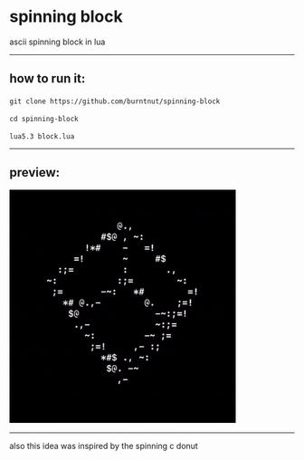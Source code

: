 # spinning block
ascii spinning block in lua

------------------

## how to run it:
`git clone https://github.com/burntnut/spinning-block`

`cd spinning-block`

`lua5.3 block.lua`

------------------
## preview:
![Preview](preview.gif)

------------------
also this idea was inspired by the spinning c donut

